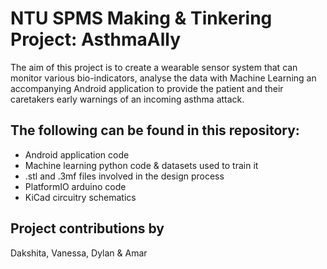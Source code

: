 # NTU SPMS Making & Tinkering Project: AsthmaAlly

The aim of this project is to create a wearable sensor system that can monitor various bio-indicators, analyse the data with Machine Learning an accompanying Android application to provide the patient and their caretakers early warnings of an incoming asthma attack.

## The following can be found in this repository:
- Android application code
- Machine learning python code & datasets used to train it
- .stl and .3mf files involved in the design process
- PlatformIO arduino code
- KiCad circuitry schematics

## Project contributions by
Dakshita, Vanessa, Dylan & Amar

